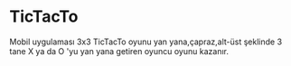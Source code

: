 # TicTacTo
Mobil uygulaması 3x3 TicTacTo oyunu yan yana,çapraz,alt-üst şeklinde 3 tane X ya da O 'yu yan yana getiren oyuncu oyunu kazanır.
